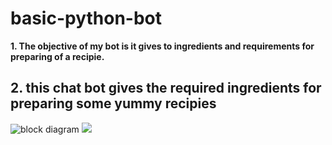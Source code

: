 # basic-python-bot
<b>1. The objective of my bot is it gives to ingredients and requirements for preparing of a recipie.</b>
<h2>2. this chat bot gives the required ingredients for preparing some yummy recipies</h2>
<img src="Desktop\git.JPEG" alt="block diagram"/img>
<img src="C:\Users\Shaik Farid\Documents\web development\web dev practice\images\car.JPEG"></img>
